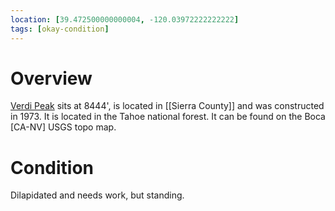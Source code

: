 ```yaml
---
location: [39.472500000000004, -120.03972222222222]
tags: [okay-condition]
---
```


# Overview

[Verdi Peak](http://www.peakbagging.com/CALookoutPhotos/VerdiPeak.html) sits at 8444', is located in [[Sierra County]] and was constructed in 1973. It is located in the Tahoe national forest. It can be found on the Boca [CA-NV] USGS topo map.

# Condition

Dilapidated and needs work, but standing.